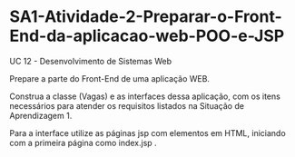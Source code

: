 # SA1-Atividade-2-Preparar-o-Front-End-da-aplicacao-web-POO-e-JSP
 UC 12 - Desenvolvimento de Sistemas Web

Prepare a parte do Front-End de uma aplicação WEB.

Construa a classe (Vagas) e as interfaces dessa aplicação, com os itens necessários para atender os requisitos listados na Situação de Aprendizagem 1.

Para a interface utilize as páginas jsp com elementos em HTML, iniciando com a primeira página como index.jsp .